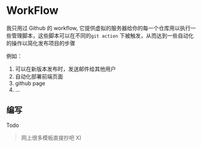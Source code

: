 # WorkFlow

我只用过 Github 的 workflow, 它提供虚拟的服务器给你的每一个仓库用以执行一些管理脚本，这些脚本可以在不同的`git action` 下被触发，从而达到一些自动化的操作以简化发布项目的步骤

例如：

1. 可以在新版本发布时，发送邮件给其他用户
2. 自动化部署前端页面
3. github page
4. ...

## 编写

Todo

> 网上很多模板直接抄吧 X)

